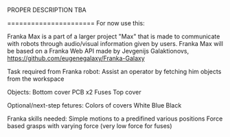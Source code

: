 PROPER DESCRIPTION TBA

======================
For now use this:



Franka Max is a part of a larger project "Max" that is made to communicate with robots 
through audio/visual information given by users. 
Franka Max will be based on a Franka Web API made by Jevgenijs Galaktionovs, https://github.com/eugenegalaxy/Franka-Galaxy


Task required from Franka robot:
Assist an operator by fetching him objects from the workspace

Objects:
Bottom cover
PCB
x2 Fuses
Top cover

Optional/next-step fetures: Colors of covers
White
Blue
Black

Franka skills needed:
Simple motions to a predifined various positions
Force based grasps with varying force (very low force for fuses)
